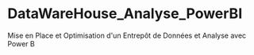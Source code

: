 # DataWareHouse_Analyse_PowerBI
Mise en Place et Optimisation d'un Entrepôt de Données et Analyse avec Power B
